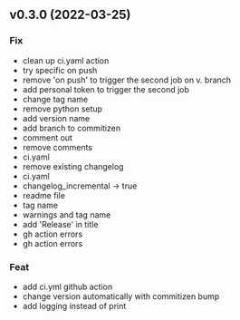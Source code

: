 ## v0.3.0 (2022-03-25)

### Fix

- clean up ci.yaml action
- try specific on push
- remove 'on push' to trigger the second job on v. branch
- add personal token to trigger the second job
- change tag name
- remove python setup
- add version name
- add branch to commitizen
- comment out
- remove comments
- ci.yaml
- remove existing changelog
- ci.yaml
- changelog_incremental -> true
- readme file
- tag name
- warnings and tag name
- add 'Release' in title
- gh action errors
- gh action errors

### Feat

- add ci.yml github action
- change version automatically with commitizen bump
- add logging instead of print
